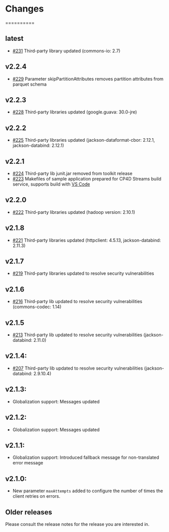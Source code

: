 # Changes
==========

## latest
* [#231](https://github.com/IBMStreams/streamsx.objectstorage/issues/231) Third-party library updated (commons-io: 2.7)

## v2.2.4
* [#229](https://github.com/IBMStreams/streamsx.objectstorage/issues/229) Parameter skipPartitionAttributes removes partition attributes from parquet schema

## v2.2.3
* [#228](https://github.com/IBMStreams/streamsx.objectstorage/issues/228) Third-party libraries updated (google.guava: 30.0-jre)

## v2.2.2
* [#225](https://github.com/IBMStreams/streamsx.objectstorage/issues/225) Third-party libraries updated (jackson-dataformat-cbor: 2.12.1, jackson-databind: 2.12.1)

## v2.2.1
* [#224](https://github.com/IBMStreams/streamsx.objectstorage/issues/224) Third-party lib junit.jar removed from toolkit release
* [#223](https://github.com/IBMStreams/streamsx.objectstorage/issues/223) Makefiles of sample application prepared for CP4D Streams build service, supports build with [VS Code](https://marketplace.visualstudio.com/items?itemName=IBM.ibm-streams)

## v2.2.0
* [#222](https://github.com/IBMStreams/streamsx.objectstorage/issues/222) Third-party libraries updated (hadoop version: 2.10.1)

## v2.1.8
* [#221](https://github.com/IBMStreams/streamsx.objectstorage/issues/221) Third-party libraries updated (httpclient: 4.5.13, jackson-databind: 2.11.3)

## v2.1.7
* [#219](https://github.com/IBMStreams/streamsx.objectstorage/issues/219) Third-party libraries updated to resolve security vulnerabilities

## v2.1.6
* [#216](https://github.com/IBMStreams/streamsx.objectstorage/issues/216) Third-party lib updated to resolve security vulnerabilities (commons-codec: 1.14)

## v2.1.5
* [#213](https://github.com/IBMStreams/streamsx.objectstorage/issues/213) Third-party lib updated to resolve security vulnerabilities (jackson-databind: 2.11.0)

## v2.1.4:
* [#207](https://github.com/IBMStreams/streamsx.objectstorage/issues/207) Third-party lib updated to resolve security vulnerabilities (jackson-databind: 2.9.10.4)

## v2.1.3:
* Globalization support: Messages updated

## v2.1.2:
* Globalization support: Messages updated

## v2.1.1:
* Globalization support: Introduced fallback message for non-translated error message

## v2.1.0:
* New parameter `maxAttempts` added to configure the number of times the client retries on errors.

## Older releases
Please consult the release notes for the release you are interested in.
